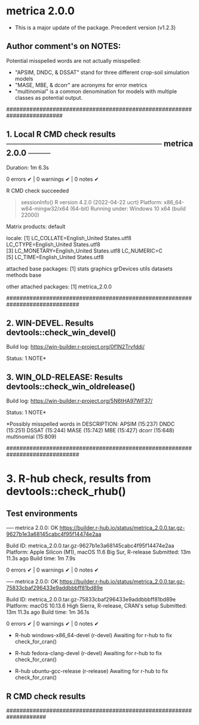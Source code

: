 # metrica 2.0.0 

* This is a major update of the package. Precedent version (v1.2.3)

## Author comment's on NOTES:

Potential misspelled words are not actually misspelled:

- "APSIM, DNDC, & DSSAT" stand for three different crop-soil simulation models
- "MASE, MBE, & dcorr" are acronyms for error metrics
- "multinomial" is a common denomination for models with multiple classes as potential output.

#########################################################################

## 1. Local R CMD check results ──────────────────────────── metrica 2.0.0 ────
Duration: 1m 6.3s

0 errors ✔ | 0 warnings ✔ | 0 notes ✔

R CMD check succeeded

> sessionInfo()
R version 4.2.0 (2022-04-22 ucrt)
Platform: x86_64-w64-mingw32/x64 (64-bit)
Running under: Windows 10 x64 (build 22000)

Matrix products: default

locale:
[1] LC_COLLATE=English_United States.utf8  LC_CTYPE=English_United States.utf8   
[3] LC_MONETARY=English_United States.utf8 LC_NUMERIC=C                          
[5] LC_TIME=English_United States.utf8    

attached base packages:
[1] stats     graphics  grDevices utils     datasets  methods   base     

other attached packages:
[1] metrica_2.0.0

##############################################################################

## 2. WIN-DEVEL. Results devtools::check_win_devel()

Build log: https://win-builder.r-project.org/0f1N2Trvfddi/

Status: 1 NOTE*

## 3. WIN_OLD-RELEASE: Results devtools::check_win_oldrelease()

Build log: https://win-builder.r-project.org/5N6tHA97WF37/

Status: 1 NOTE*

*Possibly misspelled words in DESCRIPTION:
  APSIM (15:237)
  DNDC (15:251)
  DSSAT (15:244)
  MASE (15:742)
  MBE (15:427)
  dcorr (15:648)
  multinomial (15:809)


##############################################################################

# 3. R-hub check, results from devtools::check_rhub()

## Test environments

── metrica 2.0.0: OK
https://builder.r-hub.io/status/metrica_2.0.0.tar.gz-9627b1e3a68145cabc4f95f14474e2aa

  Build ID:   metrica_2.0.0.tar.gz-9627b1e3a68145cabc4f95f14474e2aa
  Platform:   Apple Silicon (M1), macOS 11.6 Big Sur, R-release
  Submitted:  13m 11.3s ago
  Build time: 1m 7.9s

0 errors ✔ | 0 warnings ✔ | 0 notes ✔

── metrica 2.0.0: OK
https://builder.r-hub.io/status/metrica_2.0.0.tar.gz-75833cbaf296433e9addbbbff81bd89e

  Build ID:   metrica_2.0.0.tar.gz-75833cbaf296433e9addbbbff81bd89e
  Platform:   macOS 10.13.6 High Sierra, R-release, CRAN's setup
  Submitted:  13m 11.3s ago
  Build time: 1m 36.1s

0 errors ✔ | 0 warnings ✔ | 0 notes ✔

- R-hub windows-x86_64-devel (r-devel)
Awaiting for r-hub to fix check_for_cran()

- R-hub fedora-clang-devel (r-devel)
Awaiting for r-hub to fix check_for_cran()

- R-hub ubuntu-gcc-release (r-release)
Awaiting for r-hub to fix check_for_cran()

## R CMD check results


####################################################################

